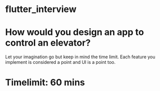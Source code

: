 # flutter_interview
# How would you design an app to control an elevator?
Let your imagination go but keep in mind the time limit.
Each feature you implement is considered a point and UI is a point too.

# Timelimit: 60 mins

